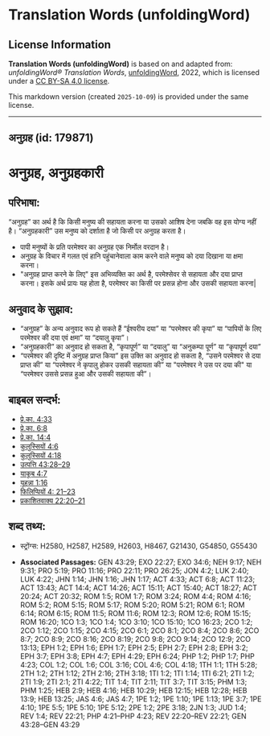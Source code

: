 # Translation Words (unfoldingWord)

## License Information

**Translation Words (unfoldingWord)** is based on and adapted from: _unfoldingWord® Translation Words_, [unfoldingWord](https://unfoldingword.org/utw), 2022, which is licensed under a [CC BY-SA 4.0 license](https://creativecommons.org/licenses/by-sa/4.0/legalcode.en).

This markdown version (created `2025-10-09`) is provided under the same license.



--------------------------------

## अनुग्रह (id: 179871)

अनुग्रह, अनुग्रहकारी
====================

परिभाषा:
--------

“अनुग्रह” का अर्थ है कि किसी मनुष्य की सहायता करना या उसको आशिष देना जबकि वह इस योग्य नहीं है। “अनुग्रहकारी” उस मनुष्य को दर्शाता है जो किसी पर अनुग्रह करता है।

* पापी मनुष्यों के प्रति परमेश्वर का अनुग्रह एक निर्मोल वरदान है।
* अनुग्रह के विचार में गलत एवं हानि पहुंचानेवाला काम करने वाले मनुष्य को दया दिखाना या क्षमा करना।
* "अनुग्रह प्राप्त करने के लिए" इस अभिव्यक्ति का अर्थ है, परमेश्सेवर से सहायता और दया प्राप्त करना। इसके अर्थ प्रायः यह होता है, परमेश्वर का किसी पर प्रसन्न होना और उसकी सहायता करना\|

अनुवाद के सुझाव:
----------------

* “अनुग्रह” के अन्य अनुवाद रूप हो सकते हैं “ईश्वरीय दया” या “परमेश्वर की कृपा” या “पापियों के लिए परमेश्वर की दया एवं क्षमा” या “दयालु कृपा”।
* “अनुग्रहकारी” का अनुवाद हो सकता है, “कृपापूर्ण” या “दयालु” या “अनुकम्पा पूर्ण” या “कृपापूर्ण दया”
* “परमेश्वर की दृष्टि में अनुग्रह प्राप्त किया” इस उक्ति का अनुवाद हो सकता है, “उसने परमेश्वर से दया प्राप्त की” या “परमेश्वर ने कृपालु होकर उसकी सहायता की” या "परमेश्वर ने उस पर दया की" या “परमेश्वर उससे प्रसन्न हुआ और उसकी सहायता की”।

बाइबल सन्दर्भ:
--------------

* [प्रे.का. 4:33](https://ref.ly/Acts4:33)
* [प्रे.का. 6:8](https://ref.ly/Acts6:8)
* [प्रे.का. 14:4](https://ref.ly/Acts14:4)
* [कुलुस्सियों 4:6](https://ref.ly/Col4:6)
* [कुलुस्सियों 4:18](https://ref.ly/Col4:18)
* [उत्पत्ति 43:28–29](https://ref.ly/Gen43:28-Gen43:29)
* [याकूब 4:7](https://ref.ly/Jas4:7)
* [यूहन्ना 1:16](https://ref.ly/John1:16)
* [फिलिप्पियों 4: 21–23](https://ref.ly/Phil4:0)
* [प्रकाशितवाक्य 22:20–21](https://ref.ly/Rev22:20-Rev22:21)

शब्द तथ्य:
----------

* स्ट्रोंग्स: H2580, H2587, H2589, H2603, H8467, G21430, G54850, G55430

* **Associated Passages:** GEN 43:29; EXO 22:27; EXO 34:6; NEH 9:17; NEH 9:31; PRO 5:19; PRO 11:16; PRO 22:11; PRO 26:25; JON 4:2; LUK 2:40; LUK 4:22; JHN 1:14; JHN 1:16; JHN 1:17; ACT 4:33; ACT 6:8; ACT 11:23; ACT 13:43; ACT 14:4; ACT 14:26; ACT 15:11; ACT 15:40; ACT 18:27; ACT 20:24; ACT 20:32; ROM 1:5; ROM 1:7; ROM 3:24; ROM 4:4; ROM 4:16; ROM 5:2; ROM 5:15; ROM 5:17; ROM 5:20; ROM 5:21; ROM 6:1; ROM 6:14; ROM 6:15; ROM 11:5; ROM 11:6; ROM 12:3; ROM 12:6; ROM 15:15; ROM 16:20; 1CO 1:3; 1CO 1:4; 1CO 3:10; 1CO 15:10; 1CO 16:23; 2CO 1:2; 2CO 1:12; 2CO 1:15; 2CO 4:15; 2CO 6:1; 2CO 8:1; 2CO 8:4; 2CO 8:6; 2CO 8:7; 2CO 8:9; 2CO 8:16; 2CO 8:19; 2CO 9:8; 2CO 9:14; 2CO 12:9; 2CO 13:13; EPH 1:2; EPH 1:6; EPH 1:7; EPH 2:5; EPH 2:7; EPH 2:8; EPH 3:2; EPH 3:7; EPH 3:8; EPH 4:7; EPH 4:29; EPH 6:24; PHP 1:2; PHP 1:7; PHP 4:23; COL 1:2; COL 1:6; COL 3:16; COL 4:6; COL 4:18; 1TH 1:1; 1TH 5:28; 2TH 1:2; 2TH 1:12; 2TH 2:16; 2TH 3:18; 1TI 1:2; 1TI 1:14; 1TI 6:21; 2TI 1:2; 2TI 1:9; 2TI 2:1; 2TI 4:22; TIT 1:4; TIT 2:11; TIT 3:7; TIT 3:15; PHM 1:3; PHM 1:25; HEB 2:9; HEB 4:16; HEB 10:29; HEB 12:15; HEB 12:28; HEB 13:9; HEB 13:25; JAS 4:6; JAS 4:7; 1PE 1:2; 1PE 1:10; 1PE 1:13; 1PE 3:7; 1PE 4:10; 1PE 5:5; 1PE 5:10; 1PE 5:12; 2PE 1:2; 2PE 3:18; 2JN 1:3; JUD 1:4; REV 1:4; REV 22:21; PHP 4:21–PHP 4:23; REV 22:20–REV 22:21; GEN 43:28–GEN 43:29

